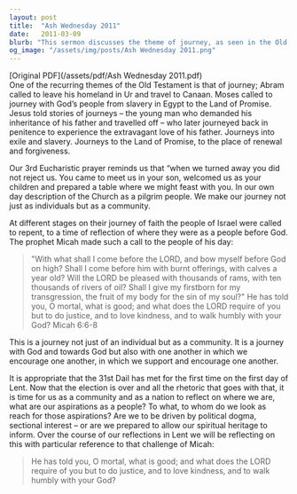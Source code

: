 ```yaml
---
layout: post
title:  "Ash Wednesday 2011"
date:   2011-03-09
blurb: "This sermon discusses the theme of journey, as seen in the Old Testament, and relates it to our own life journey. It emphasizes the importance of community, repentance, and reflection in this journey. The sermon also draws parallels between the journey of faith and the political journey of the nation, urging the congregation to be guided by spiritual heritage and the teachings of the prophet Micah."
og_image: "/assets/img/posts/Ash Wednesday 2011.png"
---
```

[Original PDF](/assets/pdf/Ash Wednesday 2011.pdf)    
One of the recurring themes of the Old Testament is that of journey; Abram called to leave his homeland in Ur and travel to Canaan. Moses called to journey with God’s people from slavery in Egypt to the Land of Promise. Jesus told stories of journeys – the young man who demanded his inheritance of his father and travelled off – who later journeyed back in penitence to experience the extravagant love of his father. Journeys into exile and slavery. Journeys to the Land of Promise, to the place of renewal and forgiveness.

Our 3rd Eucharistic prayer reminds us that “when we turned away you did not reject us. You came to meet us in your son, welcomed us as your children and prepared a table where we might feast with you. In our own day description of the Church as a pilgrim people. We make our journey not just as individuals but as a community.

At different stages on their journey of faith the people of Israel were called to repent, to a time of reflection of where they were as a people before God. The prophet Micah made such a call to the people of his day:

> "With what shall I come before the LORD,
and bow myself before God on high?
Shall I come before him with burnt offerings,
with calves a year old?
Will the LORD be pleased with thousands of rams,
with ten thousands of rivers of oil?
Shall I give my firstborn for my transgression,
the fruit of my body for the sin of my soul?"
He has told you, O mortal, what is good;
and what does the LORD require of you
but to do justice, and to love kindness,
and to walk humbly with your God?
Micah 6:6-8

This is a journey not just of an individual but as a community. It is a journey with God and towards God but also with one another in which we encourage one another, in which we support and encourage one another.

It is appropriate that the 31st Dail has met for the first time on the first day of Lent. Now that the election is over and all the rhetoric that goes with that, it is time for us as a community and as a nation to reflect on where we are, what are our aspirations as a people? To what, to whom do we look as reach for those aspirations? Are we to be driven by political dogma, sectional interest – or are we prepared to allow our spiritual heritage to inform. Over the course of our reflections in Lent we will be reflecting on this with particular reference to that challenge of Micah:

> He has told you, O mortal, what is good;
and what does the LORD require of you
but to do justice, and to love kindness,
and to walk humbly with your God?
